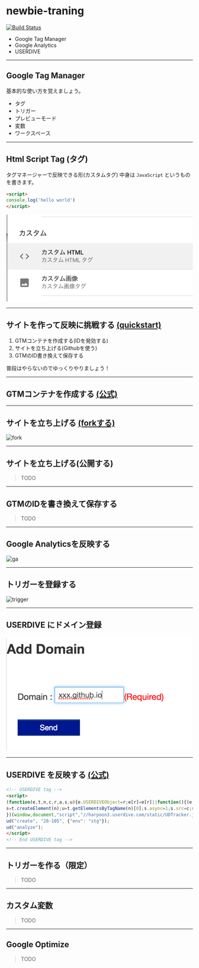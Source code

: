 # newbie-traning

[![Build Status](https://travis-ci.org/uncovertruth/newbie-training.svg?branch=master)](https://travis-ci.org/uncovertruth/newbie-training)

- Google Tag Manager
- Google Analytics
- USERDIVE

---

## Google Tag Manager

基本的な使い方を覚えましょう。

- タグ
- トリガー
- プレビューモード
- 変数
- ワークスペース

----

## Html Script Tag (タグ)

タグマネージャーで反映できる形(カスタムタグ)
中身は `JavaScript` というものを書きます。

```html
<script>
console.log('hello world')
</script>
```

![image](./img/custom-html.png)

---

## サイトを作って反映に挑戦する [(quickstart)](https://developers.google.com/tag-manager/quickstart)

1. GTMコンテナを作成する(IDを発効する)
1. サイトを立ち上げる(Githubを使う)
1. GTMのID書き換えて保存する

普段はやらないのでゆっくりやりましょう！

----

## GTMコンテナを作成する [(公式)](https://support.google.com/tagmanager/answer/6103696?hl=ja#new)

----

## サイトを立ち上げる [(forkする)](https://github.com/uncovertruth/newbie-training)

![fork](./img/fork.gif)

----

## サイトを立ち上げる(公開する)

> TODO

----

## GTMのIDを書き換えて保存する

> TODO

---

## Google Analyticsを反映する

![ga](./img/ga.gif)


----

## トリガーを登録する

![trigger](./img/trigger.gif)

---

## USERDIVE にドメイン登録

![domain](./img/domain.png)

----

## USERDIVE を反映する [(公式)](http://docs.userdive.com/ja/web/devguide/javascript/)

```html
<!-- USERDIVE tag -->
<script>
(function(e,t,n,c,r,a,s,u){e.USERDIVEObject=r;e[r]=e[r]||function(){(e[r].queue=e[r].queue||[]).push(arguments)};
s=t.createElement(n);u=t.getElementsByTagName(n)[0];s.async=1;s.src=c;s.charset=a;u.parentNode.insertBefore(s,u)
})(window,document,"script","//harpoon3.userdive.com/static/UDTracker.js","ud","UTF-8");
ud("create", "28-105", {"env": "stg"});
ud("analyze");
</script>
<!-- End USERDIVE tag -->
```

----

## トリガーを作る（限定）

> TODO

----

## カスタム変数

> TODO

---

## Google Optimize

> TODO
